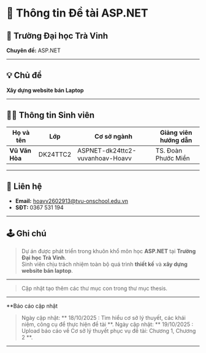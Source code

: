 # 📘 Thông tin Đề tài ASP.NET

## 🏫 Trường Đại học Trà Vinh
**Chuyên đề:** ASP.NET

---

## 💡 Chủ đề
**Xây dựng website bán Laptop**

---

## 👨‍🎓 Thông tin Sinh viên

| Họ và tên     | Lớp       | Cơ sở ngành                             | Giảng viên hướng dẫn |
|----------------|------------|--------------------------------------|-----------------------|
| **Vũ Văn Hòa** | DK24TTC2   | ASPNET-dk24ttc2-vuvanhoav-Hoavv     | TS. Đoàn Phước Miền  |

---

## 📧 Liên hệ

- **Email:** [hoavv2602913@tvu-onschool.edu.vn](mailto:hoavv2602913@tvu-onschool.edu.vn)  
- **SĐT:** 0367 531 194  

---

## 🕹️ Ghi chú

> Dự án được phát triển trong khuôn khổ môn học **ASP.NET** tại **Trường Đại học Trà Vinh**.  
> Sinh viên chịu trách nhiệm toàn bộ quá trình **thiết kế** và **xây dựng website bán laptop**.

---
> Cập nhật tạo thêm các thư mục con trong thư mục thesis.
---
**Báo cáo cập nhật

> Ngày cập nhật: ** 18/10/2025 : Tìm hiểu cơ sở lý thuyết, các khái niệm, công cụ để thực hiện đề tài **.
> Ngày cập nhật: ** 19/10/2025 : Upload báo cáo về Cơ sở lý thuyết phục vụ đề tài: Chương 1, Chương 2 **.
---
